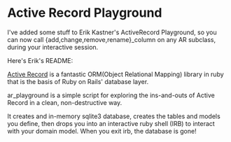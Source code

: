 Active Record Playground
========================

I've added some stuff to Erik Kastner's ActiveRecord Playground, so you can now
call {add,change,remove,rename}_column on any AR subclass, during your
interactive session. 

Here's Erik's README:

[Active Record](http://api.rubyonrails.org/classes/ActiveRecord/Base.html "Class: ActiveRecord::Base") is a fantastic ORM(Object Relational Mapping) library in ruby that is the basis of Ruby on Rails' database layer.

ar\_playground is a simple script for exploring the ins-and-outs of Active Record in a clean, non-destructive way.

It creates and in-memory sqlite3 database, creates the tables and models you define, then drops you into an interactive ruby shell (IRB) to interact with your domain model. When you exit irb, the database is gone!
